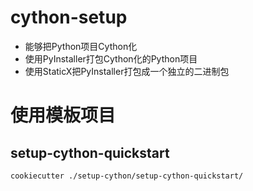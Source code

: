# cython-setup

* 能够把Python项目Cython化
* 使用PyInstaller打包Cython化的Python项目
* 使用StaticX把PyInstaller打包成一个独立的二进制包

# 使用模板项目

## setup-cython-quickstart

```
cookiecutter ./setup-cython/setup-cython-quickstart/
```